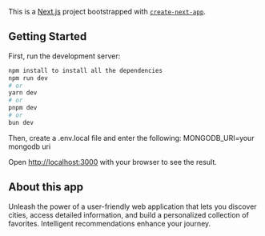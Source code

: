 This is a [Next.js](https://nextjs.org/) project bootstrapped with [`create-next-app`](https://github.com/vercel/next.js/tree/canary/packages/create-next-app).

## Getting Started

First, run the development server:



```bash
npm install to install all the dependencies
npm run dev
# or
yarn dev
# or
pnpm dev
# or
bun dev
```
Then, create a .env.local file and enter the following: MONGODB_URI=your mongodb uri

Open [http://localhost:3000](http://localhost:3000) with your browser to see the result.

## About this app

Unleash the power of a user-friendly web application that lets you discover cities, access detailed information, and build a personalized collection of favorites. Intelligent recommendations enhance your journey.
